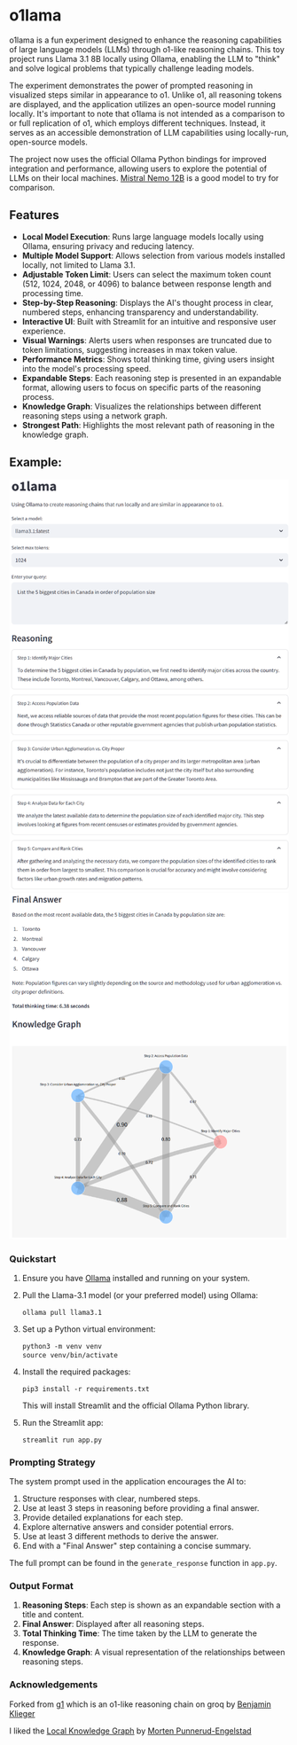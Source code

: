# o1lama

o1lama is a fun experiment designed to enhance the reasoning capabilities of large language models (LLMs) through o1-like reasoning chains. This toy project runs Llama 3.1 8B locally using Ollama, enabling the LLM to "think" and solve logical problems that typically challenge leading models. 

The experiment demonstrates the power of prompted reasoning in visualized steps similar in appearance to o1. Unlike o1, all reasoning tokens are displayed, and the application utilizes an open-source model running locally. It's important to note that o1lama is not intended as a comparison to or full replication of o1, which employs different techniques. Instead, it serves as an accessible demonstration of LLM capabilities using locally-run, open-source models.

The project now uses the official Ollama Python bindings for improved integration and performance, allowing users to explore the potential of LLMs on their local machines. [Mistral Nemo 12B](https://ollama.com/library/mistral-nemo) is a good model to try for comparison.

## Features
- **Local Model Execution**: Runs large language models locally using Ollama, ensuring privacy and reducing latency.
- **Multiple Model Support**: Allows selection from various models installed locally, not limited to Llama 3.1.
- **Adjustable Token Limit**: Users can select the maximum token count (512, 1024, 2048, or 4096) to balance between response length and processing time.
- **Step-by-Step Reasoning**: Displays the AI's thought process in clear, numbered steps, enhancing transparency and understandability.
- **Interactive UI**: Built with Streamlit for an intuitive and responsive user experience.
- **Visual Warnings**: Alerts users when responses are truncated due to token limitations, suggesting increases in max token value.
- **Performance Metrics**: Shows total thinking time, giving users insight into the model's processing speed.
- **Expandable Steps**: Each reasoning step is presented in an expandable format, allowing users to focus on specific parts of the reasoning process.
- **Knowledge Graph**: Visualizes the relationships between different reasoning steps using a network graph.
- **Strongest Path**: Highlights the most relevant path of reasoning in the knowledge graph.


## Example:

![Screenshot 1](screenshot-01.png)
![Screenshot 2](screenshot-02.png)

### Quickstart

1. Ensure you have [Ollama](https://ollama.ai/) installed and running on your system.

2. Pull the Llama-3.1 model (or your preferred model) using Ollama:
   ```
   ollama pull llama3.1
   ```

3. Set up a Python virtual environment:
   ```
   python3 -m venv venv
   source venv/bin/activate
   ```

4. Install the required packages:
   ```
   pip3 install -r requirements.txt
   ```
   This will install Streamlit and the official Ollama Python library.

5. Run the Streamlit app:
   ```
   streamlit run app.py
   ```

### Prompting Strategy

The system prompt used in the application encourages the AI to:

1. Structure responses with clear, numbered steps.
2. Use at least 3 steps in reasoning before providing a final answer.
3. Provide detailed explanations for each step.
4. Explore alternative answers and consider potential errors.
5. Use at least 3 different methods to derive the answer.
6. End with a "Final Answer" step containing a concise summary.

The full prompt can be found in the `generate_response` function in `app.py`.

### Output Format

1. **Reasoning Steps**: Each step is shown as an expandable section with a title and content.
2. **Final Answer**: Displayed after all reasoning steps.
3. **Total Thinking Time**: The time taken by the LLM to generate the response.
4. **Knowledge Graph**: A visual representation of the relationships between reasoning steps.

### Acknowledgements

Forked from [g1](https://github.com/bklieger-groq/g1) which is an o1-like reasoning chain on groq by [Benjamin Klieger](https://github.com/bklieger-groq)

I liked the [Local Knowledge Graph](https://github.com/punnerud/Local_Knowledge_Graph) by [Morten Punnerud-Engelstad](https://github.com/punnerud)